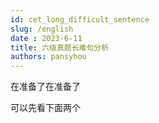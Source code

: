 ```yaml
---
id: cet_long_difficult_sentence
slug: /english
date : 2023-6-11
title: 六级真题长难句分析
authors: pansyhou
---
```


在准备了在准备了

可以先看下面两个
